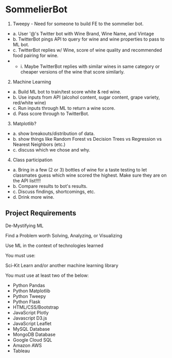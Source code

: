 # SommelierBot

1.  Tweepy - Need for someone to build FE to the sommelier bot.
- a. User '@'s Twitter bot with Wine Brand, Wine Name, and Vintage
- b. TwitterBot pings API to query for wine and wine properties to pass to ML bot.
- c. TwitterBot replies w/ Wine, score of wine quality and recommended food pairing for wine.
- - i. Maybe TwitterBot replies with similar wines in same category or cheaper versions of the wine that score similarly.
2.  Machine Learning
- a. Build ML bot to train/test score white & red wine.
- b. Use inputs from API  (alcohol content, sugar content, grape variety, red/white wine)
- c. Run inputs through ML to return a wine score.
- d. Pass score through to TwitterBot.
3.  Matplotlib?
- a. show breakouts/distribution of data.
- b. show things like Random Forest vs Decision Trees vs Regression vs Nearest Neighbors (etc.)
- c. discuss which we chose and why.
4. Class participation
- a. Bring in a few (2 or 3) bottles of wine for a taste testing to let classmates guess which wine scored the highest.  Make sure they are on the API list!!!!
- b. Compare results to bot's results.
- c. Discuss findings, shortcomings, etc.
- d. Drink more wine.


## Project Requirements
De-Mystifying ML

Find a Problem worth Solving, Analyzing, or Visualizing

Use ML in the context of technologies learned

You must use:

Sci-Kit Learn and/or another machine learning library

You must use at least two of the below:

- Python Pandas
- Python Matplotlib
- Python Tweepy
- Python Flask
- HTML/CSS/Bootstrap
- JavaScript Plotly
- Javascript D3.js
- JavaScript Leaflet
- MySQL Database
- MongoDB Database
- Google Cloud SQL
- Amazon AWS
- Tableau


